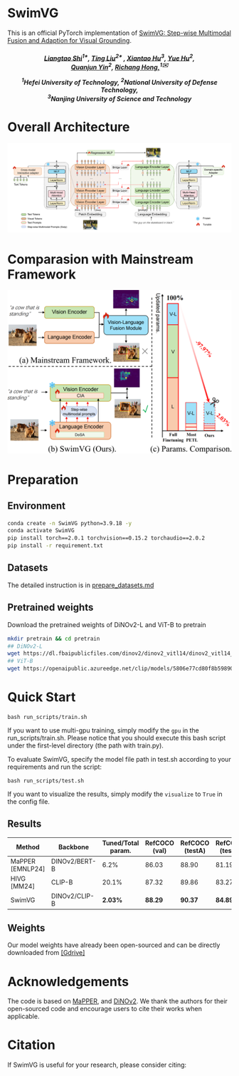 # SwimVG

This is an official PyTorch implementation of [SwimVG: Step-wise Multimodal Fusion and Adaption for Visual Grounding](https://arxiv.org/pdf/2502.16786).

<h5 align="center"> 


[Liangtao Shi]()<sup>1*</sup>,
[Ting Liu]()<sup>2* </sup>,
[Xiantao Hu]()<sup>3</sup>,
[Yue Hu]()<sup>2</sup>,\
[Quanjun Yin]()<sup>2</sup>,
[Richang Hong,]()<sup>1✉️</sup>

<sup>1</sup>Hefei University of Technology, <sup>2</sup>National University of Defense Technology, \
<sup>3</sup>Nanjing University of Science and Technology

# Overall Architecture

<img src="img/image.png">


# Comparasion with Mainstream Framework
<div align=center>
<img width="600" alt="image" src="img/intro.png">
</div>

# Preparation

## Environment
```bash
conda create -n SwimVG python=3.9.18 -y
conda activate SwimVG
pip install torch==2.0.1 torchvision==0.15.2 torchaudio==2.0.2
pip install -r requirement.txt
```

## Datasets
The detailed instruction is in [prepare_datasets.md](tools/prepare_datasets.md)

## Pretrained weights
Download the pretrained weights of DiNOv2-L and ViT-B to pretrain
```bash
mkdir pretrain && cd pretrain
## DiNOv2-L
wget https://dl.fbaipublicfiles.com/dinov2/dinov2_vitl14/dinov2_vitl14_reg4_pretrain.pth
## ViT-B
wget https://openaipublic.azureedge.net/clip/models/5806e77cd80f8b59890b7e101eabd078d9fb84e6937f9e85e4ecb61988df416f/ViT-B-16.pt
```


# Quick Start


```
bash run_scripts/train.sh
```

If you want to use multi-gpu training, simply modify the `gpu` in the run_scripts/train.sh. Please notice that you should execute this bash script under the first-level directory (the path with train.py).

To evaluate SwimVG, specify the model file path in test.sh according to your requirements and run the script:

```
bash run_scripts/test.sh
```

If you want to visualize the results, simply modify the `visualize` to `True` in the config file. 

## Results
| Method        | Backbone  |   Tuned/Total param. | RefCOCO (val) | RefCOCO (testA) | RefCOCO (testB) | RefCOCO+ (val) | RefCOCO+ (testA) | RefCOCO+ (testB) | RefCOCOg (val(g)) | RefCOCOg (val(u) | RefCOCOg (test(u) | Flickr30K (test)   |
|------------------------------|-----------------------|-------|---------------|------------------|-----------------|----------------|-------------------|------------------|----------------|------------------|----------------|-------|
|MaPPER [EMNLP24]     |   DINOv2/BERT-B      |  6.2%   | 86.03          | 88.90            | 81.19           | 74.92          | 81.12             | 65.68            | 74.60          | 76.32            | 75.81           | -  |
|HIVG [MM24]     |     CLIP-B   | 20.1% | 87.32          | 89.86            | 83.27          | 78.06          | 84.81             | 68.11            | -          | 78.29            | 78.79           | 82.11  |
| SwimVG    |   DINOv2/CLIP-B  |**2.03%**| **88.29**     | **90.37**        | **84.89**      | 77.92       | 83.22         | **69.95**        | **79.10**     | **80.14**       | **79.69**       | **83.10** |


## Weights

Our model weights have already been open-sourced and can be directly downloaded from [[Gdrive]](https://drive.google.com/drive/folders/1TA1pbADMjhmDhMf3TPVv97LEvUlzeq8W)

# Acknowledgements

The code is based on [MaPPER](https://github.com/liuting20/MaPPER), and [DiNOv2](https://github.com/facebookresearch/dinov2). We thank the authors for their open-sourced code and encourage users to cite their works when applicable.

# Citation

If SwimVG is useful for your research, please consider citing: